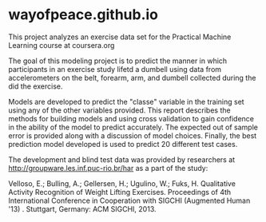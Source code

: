 # wayofpeace.github.io

This project analyzes an exercise data set for the Practical Machine Learning course at coursera.org


The goal of this modeling project is to predict the manner in which participants in an exercise study lifetd a dumbell using data from accelerometers on the belt, forearm, arm, and dumbell collected during the did the exercise.

Models are developed to predict the "classe" variable in the training set using any of the other variables provided.   This report describes the methods for building models and using cross validation to gain confidence in the ability of the model to predict accurately.   The expected out of sample error is provided along with a discussion of model choices. 
Finally, the best prediction model developed is used to predict 20 different test cases. 

The development and blind test data was provided by researchers at http://groupware.les.inf.puc-rio.br/har as a part of the study:

Velloso, E.; Bulling, A.; Gellersen, H.; Ugulino, W.; Fuks, H. Qualitative Activity Recognition of Weight Lifting Exercises. Proceedings of 4th International Conference in Cooperation with SIGCHI (Augmented Human '13) . Stuttgart, Germany: ACM SIGCHI, 2013.

